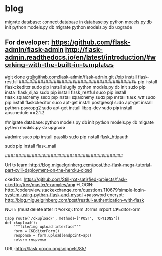# blog
migrate database:
	connect database in database.py
	python models.py db init
	python models.py db migrate
	python models.py db upgrade



For developer:
https://github.com/flask-admin/flask-admin
http://flask-admin.readthedocs.io/en/latest/introduction/#working-with-the-built-in-templates
---------------------------------------------
#git clone git@github.com:flask-admin/flask-admin.git
//pip install flask-restful
############################################
pip install flaskckeditor
sudo pip install slugify
python models.py db init
sudo pip install flask_sijax
sudo pip install  flask_restful
sudo pip install flask_sqlalchemy
sudo pip install sqlalchemy
sudo pip install flask_wtf
sudo pip install flaskckeditor
sudo apt-get install postgresql
sudo apt-get install python-psycopg2
sudo apt-get install libpq-dev
sudo pip install apscheduler==2.1.2

#migrate database:
python models.py db init
python models.py db migrate
python models.py db upgrade

#admin:
sudo pip install passlib
sudo pip install flask_httpauth

sudo pip install flask_mail


############################################




Url to learn:
http://blog.miguelgrinberg.com/post/the-flask-mega-tutorial-part-xviii-deployment-on-the-heroku-cloud

ckeditor:
https://github.com/Still-not-satisfied-projects/flask-ckeditor/tree/master/examples/app
+LOGIN: http://codereview.stackexchange.com/questions/110679/simple-login-system-using-python-flask-and-mysql
+password encrypt: http://blog.miguelgrinberg.com/post/restful-authentication-with-flask


NOTE (must delete after it works):
from .forms import CKEditorForm

	@app.route('/ckupload/', methods=['POST', 'OPTIONS'])
	def ckupload():
	    """file/img upload interface"""
	    form = CKEditorForm()
	    response = form.upload(endpoint=app)
	    return response


URL:
	http://flask.pocoo.org/snippets/85/